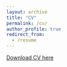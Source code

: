 ```yaml
---
layout: archive
title: "CV"
permalink: /cv/
author_profile: true
redirect_from:
  - /resume
---
```


[Download CV here](http://everettstamm1.github.io/files/Everett_Stamm_CV.pdf)
